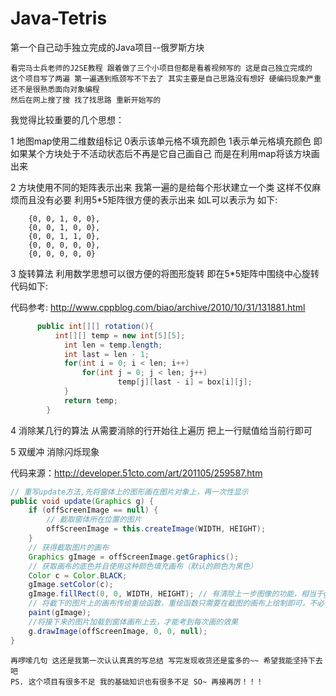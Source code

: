 # Java-Tetris
第一个自己动手独立完成的Java项目--俄罗斯方块

    看完马士兵老师的J2SE教程 跟着做了三个小项目但都是看着视频写的 这是自己独立完成的
    这个项目写了两遍 第一遍遇到瓶颈写不下去了 其实主要是自己思路没有想好 硬编码现象严重还不是很熟悉面向对象编程 
    然后在网上搜了搜 找了找思路 重新开始写的
    
> 
我觉得比较重要的几个思想：
> 
1 地图map使用二维数组标记  0表示该单元格不填充颜色  1表示单元格填充颜色  即如果某个方块处于不活动状态后不再是它自己画自己  而是在利用map将该方块画出来 
    
> 
2 方块使用不同的矩阵表示出来  我第一遍的是给每个形状建立一个类  这样不仅麻烦而且没有必要 利用5*5矩阵很方便的表示出来 如L可以表示为 如下:

```
    {0, 0, 1, 0, 0},
    {0, 0, 1, 0, 0},
    {0, 0, 1, 1, 0},
    {0, 0, 0, 0, 0},
    {0, 0, 0, 0, 0}
```
   
> 
3 旋转算法 利用数学思想可以很方便的将图形旋转 即在5*5矩阵中围绕中心旋转 代码如下:
> 
代码参考: http://www.cppblog.com/biao/archive/2010/10/31/131881.html
```Java
      public int[][] rotation(){
	  	  int[][] temp = new int[5][5];
	    	int len = temp.length;
		    int last = len - 1;
	    	for(int i = 0; i < len; i++)
    			for(int j = 0; j < len; j++)
		    			temp[j][last - i] = box[i][j];
	  		}
	    	return temp;
    	}
```
    	
> 
4 消除某几行的算法 从需要消除的行开始往上遍历 把上一行赋值给当前行即可
    
> 
5 双缓冲 消除闪烁现象 

> 
代码来源：http://developer.51cto.com/art/201105/259587.htm

```Java
// 重写update方法,先将窗体上的图形画在图片对象上，再一次性显示     
public void update(Graphics g) {     
    if (offScreenImage == null) {     
        // 截取窗体所在位置的图片     
        offScreenImage = this.createImage(WIDTH, HEIGHT);     
    }     
    // 获得截取图片的画布     
    Graphics gImage = offScreenImage.getGraphics();     
    // 获取画布的底色并且使用这种颜色填充画布（默认的颜色为黑色）     
    Color c = Color.BLACK;     
    gImage.setColor(c);     
    gImage.fillRect(0, 0, WIDTH, HEIGHT); // 有清除上一步图像的功能，相当于gImage.clearRect(0, 0,    WIDTH, HEIGHT)     
    // 将截下的图片上的画布传给重绘函数，重绘函数只需要在截图的画布上绘制即可，不必在从底层绘制     
    paint(gImage);     
    //将接下来的图片加载到窗体画布上去，才能考到每次画的效果     
    g.drawImage(offScreenImage, 0, 0, null);     
}    
```

    再啰嗦几句 这还是我第一次认认真真的写总结 写完发现收货还是蛮多的~~ 希望我能坚持下去吧
    PS. 这个项目有很多不足 我的基础知识也有很多不足 SO~ 再接再厉！！！
    

